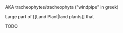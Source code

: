 AKA tracheophytes/tracheophyta ("windpipe" in greek)

Large part of [[Land Plant|land plants]] that 

TODO